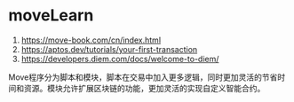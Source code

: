 # moveLearn
1. https://move-book.com/cn/index.html
2. https://aptos.dev/tutorials/your-first-transaction
3. https://developers.diem.com/docs/welcome-to-diem/

Move程序分为脚本和模块，脚本在交易中加入更多逻辑，同时更加灵活的节省时间和资源。模块允许扩展区块链的功能，更加灵活的实现自定义智能合约。

